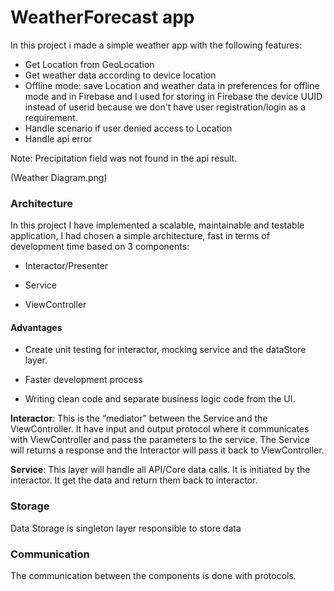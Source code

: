 
# WeatherForecast app

In this project i made a simple weather app with the following features:

- Get Location from GeoLocation
- Get weather data according to device location
- Offline mode: save Location and weather data in preferences for offline mode and in Firebase and I used for storing in Firebase the device UUID instead of userid because we don't have user registration/login as a requirement.
- Handle scenario if user denied access to Location
- Handle api error

Note: Precipitation field was not found in the api result.

(Weather Diagram.png)

### Architecture

In this project I have implemented a scalable, maintainable and testable application, I had chosen a simple architecture, fast in terms of development time based on 3 components:

- Interactor/Presenter

- Service

- ViewController

 
#### Advantages

- Create unit testing for interactor, mocking service and the dataStore layer.

- Faster development process

- Writing clean code and separate business logic code from the UI.


**Interactor**: This is the “mediator” between the Service and the ViewController. It have input and output protocol where it communicates with ViewController and pass the parameters to the service. The Service will returns a response and the Interactor will pass it back to ViewController.


**Service**: This layer will handle all API/Core data calls. It is initiated by the interactor. It get the data and return them back to interactor.

  
### Storage

Data Storage is singleton layer responsible to store data

### Communication

The communication between the components is done with protocols.



